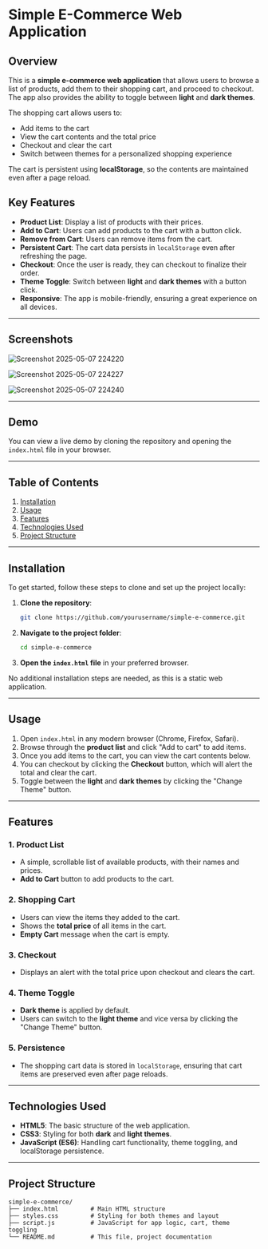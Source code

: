 # Simple E-Commerce Web Application



## Overview

This is a **simple e-commerce web application** that allows users to browse a list of products, add them to their shopping cart, and proceed to checkout. The app also provides the ability to toggle between **light** and **dark themes**.

The shopping cart allows users to:
- Add items to the cart
- View the cart contents and the total price
- Checkout and clear the cart
- Switch between themes for a personalized shopping experience

The cart is persistent using **localStorage**, so the contents are maintained even after a page reload.

## Key Features

- **Product List**: Display a list of products with their prices.
- **Add to Cart**: Users can add products to the cart with a button click.
- **Remove from Cart**: Users can remove items from the cart.
- **Persistent Cart**: The cart data persists in `localStorage` even after refreshing the page.
- **Checkout**: Once the user is ready, they can checkout to finalize their order.
- **Theme Toggle**: Switch between **light** and **dark themes** with a button click.
- **Responsive**: The app is mobile-friendly, ensuring a great experience on all devices.

---
## Screenshots

![Screenshot 2025-05-07 224220](https://github.com/user-attachments/assets/bf4baa40-3b97-4110-9f46-e5e9956a8de8)

![Screenshot 2025-05-07 224227](https://github.com/user-attachments/assets/3600b552-18b7-4a01-8021-dd0506338575)


![Screenshot 2025-05-07 224240](https://github.com/user-attachments/assets/97d9f68c-a1d4-4caf-b631-2601a0df9ba0)

---

## Demo

You can view a live demo by cloning the repository and opening the `index.html` file in your browser.

---

## Table of Contents

1. [Installation](#installation)
2. [Usage](#usage)
3. [Features](#features)
4. [Technologies Used](#technologies-used)
5. [Project Structure](#project-structure)

---

## Installation

To get started, follow these steps to clone and set up the project locally:

1. **Clone the repository**:
    ```bash
    git clone https://github.com/yourusername/simple-e-commerce.git
    ```

2. **Navigate to the project folder**:
    ```bash
    cd simple-e-commerce
    ```

3. **Open the `index.html` file** in your preferred browser.

No additional installation steps are needed, as this is a static web application.

---

## Usage

1. Open `index.html` in any modern browser (Chrome, Firefox, Safari).
2. Browse through the **product list** and click "Add to cart" to add items.
3. Once you add items to the cart, you can view the cart contents below.
4. You can checkout by clicking the **Checkout** button, which will alert the total and clear the cart.
5. Toggle between the **light** and **dark themes** by clicking the "Change Theme" button.

---

## Features

### 1. **Product List**
   - A simple, scrollable list of available products, with their names and prices.
   - **Add to Cart** button to add products to the cart.

### 2. **Shopping Cart**
   - Users can view the items they added to the cart.
   - Shows the **total price** of all items in the cart.
   - **Empty Cart** message when the cart is empty.

### 3. **Checkout**
   - Displays an alert with the total price upon checkout and clears the cart.

### 4. **Theme Toggle**
   - **Dark theme** is applied by default.
   - Users can switch to the **light theme** and vice versa by clicking the "Change Theme" button.

### 5. **Persistence**
   - The shopping cart data is stored in `localStorage`, ensuring that cart items are preserved even after page reloads.

---

## Technologies Used

- **HTML5**: The basic structure of the web application.
- **CSS3**: Styling for both **dark** and **light themes**.
- **JavaScript (ES6)**: Handling cart functionality, theme toggling, and localStorage persistence.

---

## Project Structure

```plaintext
simple-e-commerce/
├── index.html         # Main HTML structure
├── styles.css         # Styling for both themes and layout
├── script.js          # JavaScript for app logic, cart, theme toggling
└── README.md          # This file, project documentation

